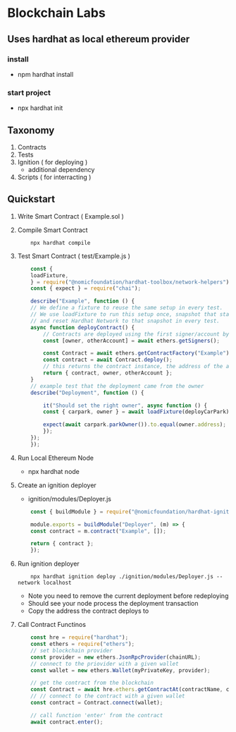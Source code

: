 # Blockchain Labs

## Uses hardhat as local ethereum provider
### install
- npm hardhat install
### start project
- npx hardhat init


## Taxonomy
1. Contracts
2. Tests
3. Ignition ( for deploying )
    - additional dependency
4. Scripts ( for interracting )


## Quickstart

1. Write Smart Contract ( Example.sol )
2. Compile Smart Contract
    ```console 
        npx hardhat compile
    ```
3. Test Smart Contract ( test/Example.js )
    ```js
        const {
        loadFixture,
        } = require("@nomicfoundation/hardhat-toolbox/network-helpers");
        const { expect } = require("chai");

        describe("Example", function () {
        // We define a fixture to reuse the same setup in every test.
        // We use loadFixture to run this setup once, snapshot that state,
        // and reset Hardhat Network to that snapshot in every test.
        async function deployContract() {
            // Contracts are deployed using the first signer/account by default
            const [owner, otherAccount] = await ethers.getSigners();

            const Contract = await ethers.getContractFactory("Example");
            const contract = await Contract.deploy();
            // this returns the contract instance, the address of the account that deployed the contract and the address of a second account for testing purposes
            return { contract, owner, otherAccount };
        }
        // example test that the deployment came from the owner
        describe("Deployment", function () {

            it("Should set the right owner", async function () {
            const { carpark, owner } = await loadFixture(deployCarPark);

            expect(await carpark.parkOwner()).to.equal(owner.address);
            });
        });
        });
    ```
4. Run Local Ethereum Node 
    - npx hardhat node
5. Create an ignition deployer
    - ignition/modules/Deployer.js
    ```js
        const { buildModule } = require("@nomicfoundation/hardhat-ignition/modules");

        module.exports = buildModule("Deployer", (m) => {
        const contract = m.contract("Example", []);

        return { contract };
        });
    ```
6. Run ignition deployer
    ```console
        npx hardhat ignition deploy ./ignition/modules/Deployer.js --network localhost
    ```
    - Note you need to remove the current deployment before redeploying
    - Should see your node process the deployment transaction
    - Copy the address the contract deploys to

7. Call Contract Functinos
    ```js
        const hre = require("hardhat");
        const ethers = require("ethers");
        // set blockchain provider
        const provider = new ethers.JsonRpcProvider(chainURL);
        // connect to the priovider with a given wallet
        const wallet = new ethers.Wallet(myPrivateKey, provider);

        // get the contract from the blockchain
        const Contract = await hre.ethers.getContractAt(contractName, contractAddress);
        // // connect to the contract with a given wallet
        const contract = Contract.connect(wallet);

        // call function 'enter' from the contract
        await contract.enter();
    ```